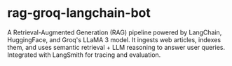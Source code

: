 # rag-groq-langchain-bot
A Retrieval-Augmented Generation (RAG) pipeline powered by LangChain, HuggingFace, and Groq's LLaMA 3 model. It ingests web articles, indexes them, and uses semantic retrieval + LLM reasoning to answer user queries. Integrated with LangSmith for tracing and evaluation.
